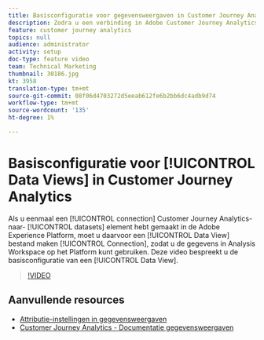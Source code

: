 ```yaml
---
title: Basisconfiguratie voor gegevensweergaven in Customer Journey Analytics
description: Zodra u een verbinding in Adobe Customer Journey Analytics aan gegevensreeksen in Adobe Experience Platform hebt gecreeerd, moet u een Mening van Gegevens voor die Verbinding tot stand brengen, zodat u de gegevens in Analysis Workspace op Platform kunt gebruiken. Deze video bespreekt u de basisconfiguratie van een Mening van Gegevens.
feature: customer journey analytics
topics: null
audience: administrator
activity: setup
doc-type: feature video
team: Technical Marketing
thumbnail: 30186.jpg
kt: 3958
translation-type: tm+mt
source-git-commit: 08f06d4703272d5eeab612fe6b2bb6dc4adb9d74
workflow-type: tm+mt
source-wordcount: '135'
ht-degree: 1%

---
```



# Basisconfiguratie voor [!UICONTROL Data Views] in Customer Journey Analytics

Als u eenmaal een [!UICONTROL connection] Customer Journey Analytics-naar- [!UICONTROL datasets] element hebt gemaakt in de Adobe Experience Platform, moet u daarvoor een [!UICONTROL Data View] bestand maken [!UICONTROL Connection], zodat u de gegevens in Analysis Workspace op het Platform kunt gebruiken. Deze video bespreekt u de basisconfiguratie van een [!UICONTROL Data View].

>[!VIDEO](https://video.tv.adobe.com/v/30186/?quality=12&enable10seconds=on&speedcontrol=on)

## Aanvullende resources

* [Attributie-instellingen in gegevensweergaven](attribution-settings-in-data-views.md)
* [Customer Journey Analytics - Documentatie gegevensweergaven](https://docs.adobe.com/content/help/en/analytics-platform/using/cja-dataviews/create-dataview.html)
